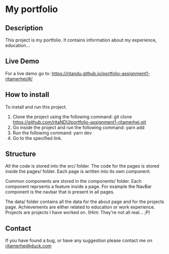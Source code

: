 # My portfolio

## Description

This project is my portfolio.
It contains information about my experience, education...

## Live Demo

For a live demo go to: https://ritandu.github.io/portfolio-assignment1-ritamerhej/#/

## How to install

To install and run this project.

1. Clone the project using the following command:
   git clone https://github.com/ritaNDU/portfolio-assignment1-ritamerhej.git
2. Go inside the project and run the following command: yarn add
3. Run the following command:
   yarn dev
4. Go to the specified link.

## Structure

All the code is stored into the src/ folder.
The code for the pages is stored inside the pages/ folder.
Each page is written into its own component.

Common components are stored in the components/ folder. Each component reprsents a feature inside a page. For example the NavBar component is the navbar that is present in all pages.

The data/ folder contains all the data for the about page and for the projects page.
Achievements are either related to education or work experience.
Projects are projects I have worked on. (Hint: They're not all real... ;P)

## Contact

If you have found a bug, or have any suggestion please contact me on ritamerhej@duck.com
